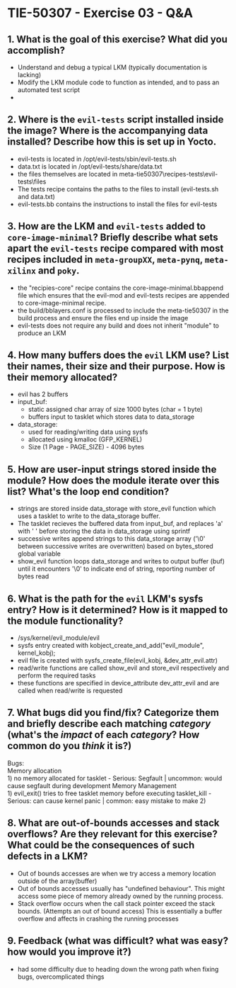 # TIE-50307 - Exercise 03 - Q&A

## 1. What is the goal of this exercise? What did you accomplish?
- Understand and debug a typical LKM (typically documentation is lacking)
- Modify the LKM module code to function as intended, and to pass an automated test script
- 
## 2. Where is the `evil-tests` script installed inside the image? Where is the accompanying data installed? Describe how this is set up in Yocto.
- evil-tests is located in /opt/evil-tests/sbin/evil-tests.sh
- data.txt is located in /opt/evil-tests/share/data.txt
- the files themselves are located in meta-tie50307\recipes-tests\evil-tests\files
- The tests recipe contains the paths to the files to install (evil-tests.sh and data.txt)
- evil-tests.bb contains the instructions to install the files for evil-tests

## 3. How are the LKM and `evil-tests` added to `core-image-minimal`? Briefly describe what sets apart the `evil-tests` recipe compared with most recipes included in `meta-groupXX`, `meta-pynq`, `meta-xilinx` and `poky`.
- the "recipies-core" recipe contains the core-image-minimal.bbappend file which ensures that the evil-mod and evil-tests recipes are appended to core-image-minimal recipe.
- the build/bblayers.conf is processed to include the meta-tie50307 in the build process and ensure the files end up inside the image
- evil-tests does not require any build and does not inherit "module" to produce an LKM


## 4. How many buffers does the `evil` LKM use? List their names, their size and their purpose. How is their memory allocated?
- evil has 2 buffers
- input_buf:
    - static assigned char array of size 1000 bytes (char = 1 byte)
    - buffers input to tasklet which stores data to data_storage
- data_storage:
    - used for reading/writing data using sysfs
    - allocated using kmalloc (GFP_KERNEL)
    - Size (1 Page - PAGE_SIZE) - 4096 bytes

## 5. How are user-input strings stored inside the module? How does the module iterate over this list? What's the loop end condition?
- strings are stored inside data_storage with store_evil function which uses a tasklet to write to the data_storage buffer.
-  The tasklet recieves the buffered data from input_buf, and replaces 'a' with ' ' before storing the data in data_storage using sprintf
- successive writes append strings to this data_storage array ('\0' between successive writes are overwritten) based on bytes_stored global variable
- show_evil function loops data_storage and writes to output buffer (buf) until it encounters '\0' to indicate end of string, reporting number of bytes read

## 6. What is the path for the `evil` LKM's sysfs entry? How is it determined? How is it mapped to the module functionality?
- /sys/kernel/evil_module/evil
- sysfs entry created with kobject_create_and_add("evil_module", kernel_kobj);
- evil file is created with sysfs_create_file(evil_kobj, &dev_attr_evil.attr)
- read/write functions are called show_evil and store_evil respectively and perform the required       tasks
- these functions are specified in device_attribute dev_attr_evil and are called when read/write is    requested 

## 7. What bugs did you find/fix? Categorize them and briefly describe each matching *category* (what's the *impact* of each *category*? How common do you *think* it is?)
Bugs:\
Memory allocation\
    1) no memory allocated for tasklet - Serious: Segfault | uncommon: would cause segfault during development
Memory Management\
    1) evil_exit() tries to free tasklet memory before executing tasklet_kill - Serious: can cause kernel panic | common: easy mistake to make
    2) 


## 8. What are out-of-bounds accesses and stack overflows? Are they relevant for this exercise? What could be the consequences of such defects in a LKM?
- Out of bounds accesses are when we try access a memory location outside of the array(buffer) 
- Out of bounds accesses usually has "undefined behaviour". This might access some piece of memory already owned by the running process.
- Stack overflow occurs when the call stack pointer exceed the stack bounds. (Attempts an out of bound access) This is essentially a buffer overflow and affects in crashing the running processes

## 9. Feedback (what was difficult? what was easy? how would you improve it?)
- had some difficulty due to heading down the wrong path when fixing bugs, overcomplicated things